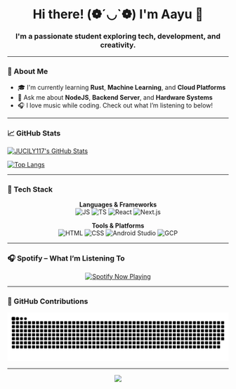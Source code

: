 <h1 align="center">Hi there! (❁´◡`❁) I'm <b>Aayu</b> 👋</h1>
<h3 align="center">I'm a passionate student exploring tech, development, and creativity.</h3>

---

### 🧠 About Me

- 🎓 I'm currently learning **Rust**, **Machine Learning**, and **Cloud Platforms**
- 💬 Ask me about **NodeJS**, **Backend Server**, and **Hardware Systems**
- 🎧 I love music while coding. Check out what I’m listening to below!

---

### 📈 GitHub Stats

[![JUCILY117's GitHub Stats](https://github-readme-stats.vercel.app/api?username=JUCILY117&show_icons=true&theme=dracula&include_all_commits=true&count_private=true)](https://github.com/anuraghazra/github-readme-stats)

[![Top Langs](https://github-readme-stats.vercel.app/api/top-langs/?username=JUCILY117&layout=compact&theme=dracula&langs_count=6&card_width=300&custom_title=Languages%20I%20Use)](https://github.com/anuraghazra/github-readme-stats)

---

### 🧰 Tech Stack

<div align="center">
  
**Languages & Frameworks**  
<img src="https://cdn.jsdelivr.net/gh/devicons/devicon/icons/javascript/javascript-original.svg" height="30" alt="JS"/>
<img src="https://cdn.jsdelivr.net/gh/devicons/devicon/icons/typescript/typescript-original.svg" height="30" alt="TS"/>
<img src="https://cdn.jsdelivr.net/gh/devicons/devicon/icons/react/react-original.svg" height="30" alt="React"/>
<img src="https://cdn.jsdelivr.net/gh/devicons/devicon/icons/nextjs/nextjs-original.svg" height="30" alt="Next.js"/>

**Tools & Platforms**  
<img src="https://cdn.jsdelivr.net/gh/devicons/devicon/icons/html5/html5-original.svg" height="30" alt="HTML"/>
<img src="https://cdn.jsdelivr.net/gh/devicons/devicon/icons/css3/css3-original.svg" height="30" alt="CSS"/>
<img src="https://cdn.jsdelivr.net/gh/devicons/devicon/icons/androidstudio/androidstudio-original.svg" height="30" alt="Android Studio"/>
<img src="https://cdn.jsdelivr.net/gh/devicons/devicon/icons/googlecloud/googlecloud-original.svg" height="30" alt="GCP"/>

</div>

---

### 🎧 Spotify – What I’m Listening To

<div align="center">
<a href="https://spotify-github-profile.kittinanx.com/api/view?uid=ctcv9kcrrch2lf4xra023d4f7&redirect=true"> <img src="https://spotify-github-profile.kittinanx.com/api/view?uid=ctcv9kcrrch2lf4xra023d4f7&cover_image=true&theme=compact&show_offline=false&background_color=121212&interchange=false" width="20%" alt="Spotify Now Playing" /> </a>
</div>

---

### 🐍 GitHub Contributions

<!-- This snake animation works if enabled in your GitHub repo settings and the file exists -->
![GitHub Snake](https://raw.githubusercontent.com/JUCILY117/snk/output/github-contribution-grid-snake.svg)

---

<div align="center">
  <img src="https://capsule-render.vercel.app/api?type=waving&color=gradient&height=100&section=footer"/>
</div>
